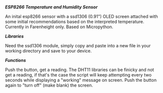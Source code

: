 ***ESP8266 Temperature and Humidity Sensor***

An inital esp8266 sensor with a ssd1306 (0.91") OLED screen attached with some initial recommendations based on the interpreted temperature. Currently in Farenheight only. Based on Micropython.

***Libraries***

Need the ssd1306 module, simply copy and paste into a new file in your working directory and save to your device.

***Functions***

Push the button, get a reading. The DHT11 libraries can be finicky and not get a reading, if that's the case the script will keep attempting every two seconds while displaying a "working" message on screen. Push the button again to "turn off" (make blank) the screen.